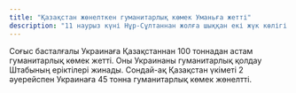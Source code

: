 ```yaml
---
title: "Қазақстан жөнелткен гуманитарлық көмек Уманьға жетті"
description: "11 наурыз күні Нұр-Сұлтаннан жолға шыққан екі жүк көлігі кеше кешке (28 наурызда) Украинадағы белгіленген пунктқа Уманьға (Черкассы облысына) жетіп, қазіргі таңда ондағы гуманитарлық көмек Киев облысының ең зардап шеккен өңірлеріне таратылуда."
---
```


Соғыс басталғалы Украинаға Қазақстаннан 100 тоннадан астам гуманитарлық көмек жетті. Оны Украинаны гуманитарлық қолдау Штабының еріктілері жинады. Сондай-ақ Қазақстан үкіметі 2 әуерейспен Украинаға 45 тонна гуманитарлық көмек жөнелтті.

